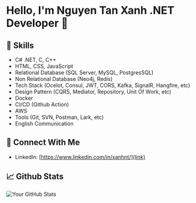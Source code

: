 # Hello, I'm Nguyen Tan Xanh .NET Developer 👋

## 💼 Skills
- C# .NET, C, C++
- HTML, CSS, JavaScript
- Relational Database (SQL Server, MySQL, PostgresSQL)
- Non Relational Database (Neo4j, Redis)
- Tech Stack (Ocelot, Consul, JWT, CORS, Kafka, SignalR, Hangfire, etc)
- Design Pattern (CQRS, Mediator, Repository, Unit Of Work, etc)
- Docker
- CI/CD (Github Action)
- AWS
- Tools (Git, SVN, Postman, Lark, etc)
- English Communication

## 🔗 Connect With Me

- LinkedIn: [https://www.linkedin.com/in/xanhnt/](link)

## 📈 Github Stats

![Your GitHub Stats](https://github-readme-stats.vercel.app/api?username=Nguyen-Tan-Xanh&show_icons=true&theme=dark)
